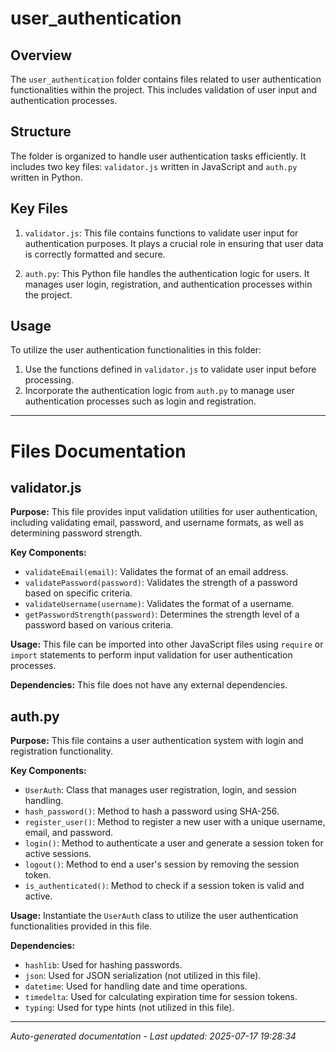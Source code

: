 # user_authentication

## Overview
The `user_authentication` folder contains files related to user authentication functionalities within the project. This includes validation of user input and authentication processes.

## Structure
The folder is organized to handle user authentication tasks efficiently. It includes two key files: `validator.js` written in JavaScript and `auth.py` written in Python.

## Key Files
1. `validator.js`: This file contains functions to validate user input for authentication purposes. It plays a crucial role in ensuring that user data is correctly formatted and secure.
   
2. `auth.py`: This Python file handles the authentication logic for users. It manages user login, registration, and authentication processes within the project.

## Usage
To utilize the user authentication functionalities in this folder:
1. Use the functions defined in `validator.js` to validate user input before processing.
2. Incorporate the authentication logic from `auth.py` to manage user authentication processes such as login and registration.

---

# Files Documentation

## validator.js

**Purpose:** This file provides input validation utilities for user authentication, including validating email, password, and username formats, as well as determining password strength.

**Key Components:**
- `validateEmail(email)`: Validates the format of an email address.
- `validatePassword(password)`: Validates the strength of a password based on specific criteria.
- `validateUsername(username)`: Validates the format of a username.
- `getPasswordStrength(password)`: Determines the strength level of a password based on various criteria.

**Usage:** This file can be imported into other JavaScript files using `require` or `import` statements to perform input validation for user authentication processes.

**Dependencies:** This file does not have any external dependencies.

## auth.py

**Purpose:** This file contains a user authentication system with login and registration functionality.

**Key Components:**
- `UserAuth`: Class that manages user registration, login, and session handling.
- `hash_password()`: Method to hash a password using SHA-256.
- `register_user()`: Method to register a new user with a unique username, email, and password.
- `login()`: Method to authenticate a user and generate a session token for active sessions.
- `logout()`: Method to end a user's session by removing the session token.
- `is_authenticated()`: Method to check if a session token is valid and active.

**Usage:** Instantiate the `UserAuth` class to utilize the user authentication functionalities provided in this file.

**Dependencies:**
- `hashlib`: Used for hashing passwords.
- `json`: Used for JSON serialization (not utilized in this file).
- `datetime`: Used for handling date and time operations.
- `timedelta`: Used for calculating expiration time for session tokens.
- `typing`: Used for type hints (not utilized in this file).

---
*Auto-generated documentation - Last updated: 2025-07-17 19:28:34*
